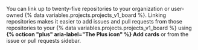 You can link up to twenty-five repositories to your organization or user-owned {% data variables.projects.projects_v1_board %}. Linking repositories makes it easier to add issues and pull requests from those repositories to your {% data variables.projects.projects_v1_board %} using **{% octicon "plus" aria-label="The Plus icon" %} Add cards** or from the issue or pull requests sidebar.
